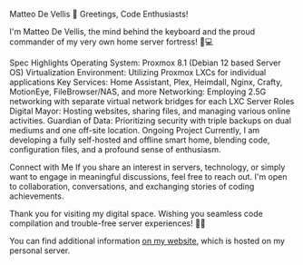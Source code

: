 Matteo De Vellis
👋 Greetings, Code Enthusiasts!

I'm Matteo De Vellis, the mind behind the keyboard and the proud commander of my very own home server fortress! 🏡💻

Spec Highlights
Operating System: Proxmox 8.1 (Debian 12 based Server OS)
Virtualization Environment: Utilizing Proxmox LXCs for individual applications
Key Services: Home Assistant, Plex, Heimdall, Nginx, Crafty, MotionEye, FileBrowser/NAS, and more
Networking: Employing 2.5G networking with separate virtual network bridges for each LXC
Server Roles
Digital Mayor: Hosting websites, sharing files, and managing various online activities.
Guardian of Data: Prioritizing security with triple backups on dual mediums and one off-site location.
Ongoing Project
Currently, I am developing a fully self-hosted and offline smart home, blending code, configuration files, and a profound sense of enthusiasm.

Connect with Me
If you share an interest in servers, technology, or simply want to engage in meaningful discussions, feel free to reach out. I'm open to collaboration, conversations, and exchanging stories of coding achievements.

Thank you for visiting my digital space. Wishing you seamless code compilation and trouble-free server experiences! 🚀✨

You can find additional information [on my website](https://matteo.devellis.ca), which is hosted on my personal server.




